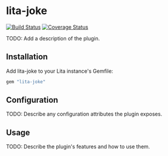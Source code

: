 # lita-joke

[![Build Status](https://travis-ci.org/fieldwind1/lita-joke.png?branch=master)](https://travis-ci.org/fieldwind1/lita-joke)
[![Coverage Status](https://coveralls.io/repos/fieldwind1/lita-joke/badge.png)](https://coveralls.io/r/fieldwind1/lita-joke)

TODO: Add a description of the plugin.

## Installation

Add lita-joke to your Lita instance's Gemfile:

``` ruby
gem "lita-joke"
```

## Configuration

TODO: Describe any configuration attributes the plugin exposes.

## Usage

TODO: Describe the plugin's features and how to use them.

